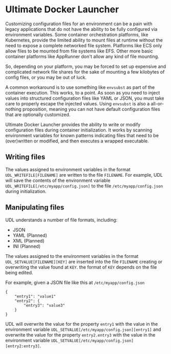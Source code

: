 # Ultimate Docker Launcher

Customizing configuration files for an environment can be a pain with legacy applications that do not have the ability
to be fully configured via environment variables. Some container orchestration platforms, like Kubernetes, provide
the limited ability to mount files at runtime without the need to expose a complete networked file system. Platforms
like ECS only allow files to be mounted from file systems like EFS. Other more basic container platforms like
AppRunner don't allow any kind of file mounting.

So, depending on your platform, you may be forced to set up expensive and complicated network file shares for the sake
of mounting a few kilobytes of config files, or you may be out of luck.

A common workaround is to use something like `envsubst` as part of the container execution. This works, to a point.
As soon as you need to inject values into structured configuration files like YAML or JSON, you must take care to
properly escape the injected values. Using `envsubst` is also a all-or-nothing proposition, meaning you can not have
default configuration files that are optionally customized.

Ultimate Docker Launcher provides the ability to write or modify configuration files during container initialization.
It works by scanning environment variables for known patterns indicating files that need to be (over)written or
modified, and then executes a wrapped executable.

## Writing files

The values assigned to environment variables in the format `UDL_WRITEFILE[FILENAME]` are written to the file `FILENAME`.
For example, UDL will save the contents of the environment variable `UDL_WRITEFILE[/etc/myapp/config.json]` to
the file `/etc/myapp/config.json` during initialization.

## Manipulating files

UDL understands a number of file formats, including:

* JSON
* YAML (Planned)
* XML (Planned)
* INI (Planned)

The values assigned to the environment variables in the format `UDL_SETVALUE[FILENAME][KEY]`  are inserted into the file
`FILENAME` creating or overwriting the value found at `KEY`. the format of `KEY` depends on the file being edited.

For example, given a JSON file like this at `/etc/myapp/config.json`

```
{
    "entry1": "value1"
    "entry2": {
        "entry3": "value3"
    }
}
```

UDL will overwrite the value for the property `entry1` with the value in the environment variable
`UDL_SETVALUE[/etc/myapp/config.json][entry1]` and overwrite the value for the property `entry2.entry3` with the value 
in the environment variable `UDL_SETVALUE[/etc/myapp/config.json][entry2:entry3]`.